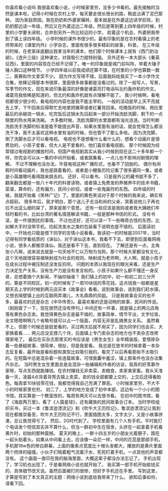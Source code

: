 你喜欢看小说吗
我很喜欢看小说，小时候家里穷，没多少书看的。最先接触的当然是课本啦，记得小时候在农村上学，每天要走很长很长的路，鞋底沾满了泥巴那种。
因为家庭原因，我在奶奶和外婆家辗转，基本就是在外婆这边读学前班，到奶奶那边读一年级，然后又在外婆这边二年级，然后是等到要上四年级的时候，村里的小学要关闭啦，合并到另外一所比较远的小学。
趁着这个机会，外婆把我带到了镇上读四年级。
小学时候的课外书很少的，最有印象的是在农村看镇上的老师带来的《课堂内外》小学杂志，里面有很多很多精彩的故事，科普。
在三年级的时候，在老家床底翻出我爹当年的课本，他们那个时候课本上就有《西门豹治邺》，《连升三级》这种课文。对我吸引力就特别强。
另外还有一本大部头《秦英征西》，里面的内容现在已经不记得了。唯一的印象就是城门前叫阵，举着大锤子锤人胸口这种情节。
小学四年级以前我成绩还算不错，在村里的小学也算数一数二，奥赛和作文拿奖不少。
因为作文写得不错，后面我妈给我买了一本小学作文合集，依稀记得那本书很厚，里面很多故事都是没看过的。除了一般写人，写景，写季节的作文，现在来说印象最深的好像是诸葛亮打电话叫北约轰炸机的作文。
诸葛亮我依稀是知道的，但北约和轰炸机就有点理解不能了。
我小时候啊，看电视都很少很少的，看电视的内容也是我不能主宰的。
一般的活动是早上天不亮就去上学，下午回来后得帮忙去地里把猪草或者红薯背回来。吃晚饭的时候，用灶里最后的余碳烧一锅水，吃完饭后这锅水先舀起来一部分开始洗脸洗脚，剩下的一点锅里的热水用来洗碗。
大多数时候，洗脸洗脚的水里面都有油光涟涟。当时判断洗脸洗手洗脚的标准是能不能搓出声音，如果水里面有油的话，就会觉得怎么都没洗干净，我不太喜欢这种水里有油的时候，但也管不了那么多啦。
因为洗完脚，倒了洗脚水后才可以看电视。
电视也不是想看什么看什么的，想看个动画片是很费劲的，小孩子爱看，但大人是不爱看的，他们喜欢看电视剧。
那个时候因为经常错过电视剧的播放时间，但国产电视剧其实从我小时候到现在这二十多年都一个样，你完全可以从一集的中间开始看，或者跳集看，一点儿也不影响对剧情的理解。
不过不理解也没办法，毕竟电视这种广播形式，也看不了回放的。
偶尔有闲暇时间看动画片，我也是跳着看的，或者是小鲤鱼历险记看了很多遍同一集，或者是小英雄哪吒看得跳来跳去的。
还好，可以看书。
只是我外公的藏书就不多了，翻来翻去都是一些八十年代的科普读物，或者镇上免费发的养猪养牛的技术书籍，菜谱，算命的，还有偏方，民间小妙招，或者一些鬼画符的东西。
四年级的时候，我就开始看《笑林广记》了。里面的黄色笑话对于那个时候的我来说，确实有点超前。
很多年后，我才明白，那个送儿子去当和尚的父亲，哭着说他儿子再也拉不出这么细的屎了，原来是那个意思。
还有一些应该是我妈或者我大姨她们年轻时看的书，比如台湾的著名情感解读书籍，一般是那种书信的形式。
没有书读，是一件很困扰的事情。
不过也还好，还可以读一下一些稀奇古怪的东西，比如解大手时没带手机，捡起洗发水之类的包装看下说明也是不错的。
后面读初中，一开始也只能是借下同学的言情小说看看。我读初一的时候是2007年，当时记得有同学看纸质的《诛仙》，对于诛仙这本书，我看不下去，即使到后面看网络小说，很多人都推崇诛仙，我还是看不下去，直到现在。
了解还是有一点，主角张小凡嘛，说来说去就是一句天地不仁以万物为刍狗，那个时候大家都没有文化，这个天地就很容易被映射成为社会的规则，映射成为老师啊，大人啊，就是小孩子在成长过程中被压制还没发反抗呗。
问题的本质以我现在的眼光来看，还是生产力决定生产关系，没有生产力是没有发言权的。小孩子如果什么都不懂还一身反骨，总想着搞个大新闻，不抽你抽谁？
我们镇上的初中，初一和初二初三分开的，算是不同校区。初一的时候有了一周10块钱的零花钱，这点钱我一般都是星期天去上学的时候到两元店买本《故事会》看看。说到故事会，说到我们赶水镇，又想去隔壁镇上出的互联网弄潮儿，大名鼎鼎的凤姐。
只是我故事会买的也不多，最喜欢的还是杂志《中华传奇》。最喜欢看的还是动物的故事，民间的传说。
（刚刚查了一下，现在居然还没有停刊。)
中间还有一件事，就是镇上的两元店角落有黄色杂志卖。我觉得黄色杂志是最不值的，故事简单，情节平淡，文字垃圾，全文嗯嗯啊啊几个省略号就可以占一个版面，内容无非是乱搞男女关系。
虽然看不上，但那个时候还是挺爱看的，买过两次后就不用买了，因为同学们也会买，大家换着看……
两元店没支撑几个月，后面镇上专门卖杂志的地方也不卖杂志改修理家电了。
最后在买杂志那里买的书应该是《男生女生》全年精装版，爱情掺杂着一些悬疑故事，很简单，很扯，但是我爱看。
我总是在放羊的时候拿着一本杂志反复看，最开始是看标题和类型比较吸引我的，看完了以后再看那些不太吸引的。在短篇中总是混杂着一些连载故事，可惜我囊中羞涩，镇上那条件也没办法集齐杂志。
当时男生女生里面总是会混杂一些编辑和作者的访谈，我真的好羡慕作家呀，写点东西就能赚钱。在农村赚钱无非卖菜，卖粮食，卖家禽家畜。我头天准备一天，凌晨4点背着背篼去镇上卖菜，卖的钱全部都要上交的，上交后还得看脸色。每周拿10块钱零花钱，我都觉得我自己充满了罪恶。
小时候家里穷，不大不小的时候家里也穷。
初二了，上学的地方变成了初中本部，这边有一个小小的图书馆。其实算是一个教室改的，每周有两天可以去借书看。
在初中的图书馆，看了《海底两万里》，看了《人猿星球》，还有藏族的民间故事合订本。
当时学校组织买书，买过一本《鲁滨逊漂流记》和《吹牛大王历险记》，鲁滨逊漂流记让我到现在都推崇备至，吹牛大王历险记不行，里面插图太多，文字太少，又是小故事拼凑，总让我觉得亏了。
然后，2G时代到了。
学校里面有几个人有手机，平时能打个电话发个短信其实并不算什么，但当一群初中生在宿舍，头挤在一起拿着手机看黄片时，初始的那种震撼。
夏天的晚上，一群十四五岁的小朋友光着膀子，围在一起头贴着头。如果从中间看上去，应该像一朵花一样，中间的花蕊是那部手机，手机那18w色的惨白屏幕，上面的像素点宽度比十根头发都大，播放的是黄片里面两个肉体的碰撞。小伙子们喘着粗气流着汗水，死死盯着手机，一点其他的声音都没有。
这个画面一直印在我的脑海里面，大概这辈子都没办法忘记了。
手机出现了，学习机也出现了，于是看网络小说也就开始了。
我买第一部手机开始偷钱买的，具体细节改天说。虽然后面被打的很惨，但好歹手机还在手里。
写到这里，才算是写到了本文真正的主题：网络小说到底给我带来了什么。
欲知后事如何，请看下回。